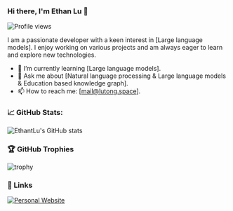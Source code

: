 ### Hi there, I'm Ethan Lu 👋

![Profile views](https://avatars.githubusercontent.com/u/45777553?v=4)

I am a passionate developer with a keen interest in [Large language models]. I enjoy working on various projects and am always eager to learn and explore new technologies.

- 🌱 I’m currently learning [Large language models].
- 💬 Ask me about [Natural language processing & Large language models & Education based knowledge graph].
- 📫 How to reach me: [mail@lutong.space].


### 📈 GitHub Stats:

![EthantLu's GitHub stats](https://github-readme-stats.vercel.app/api?username=EthantLu&show_icons=true&theme=radical)

### 🏆 GitHub Trophies

![trophy](https://github-profile-trophy.vercel.app/?username=EthantLu&theme=onedark)

### 🔗 Links
[![Personal Website](https://img.shields.io/badge/-Website-black?style=flat-square&logo=web)](https://lutong.space)
